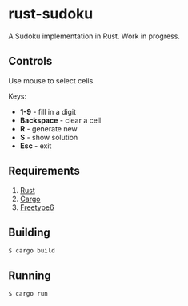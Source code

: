 rust-sudoku
===========

A Sudoku implementation in Rust.
Work in progress.

## Controls

Use mouse to select cells.

Keys:
* **1-9** - fill in a digit
* **Backspace** - clear a cell
* **R** - generate new
* **S** - show solution
* **Esc** - exit

## Requirements

1. [Rust](http://www.rust-lang.org/install.html)
2. [Cargo](http://doc.crates.io/)
3. [Freetype6](https://github.com/PistonDevelopers/Piston-Tutorials/tree/master/getting-started#installing-dependencies)

## Building

```
$ cargo build
```

## Running

```
$ cargo run
```
